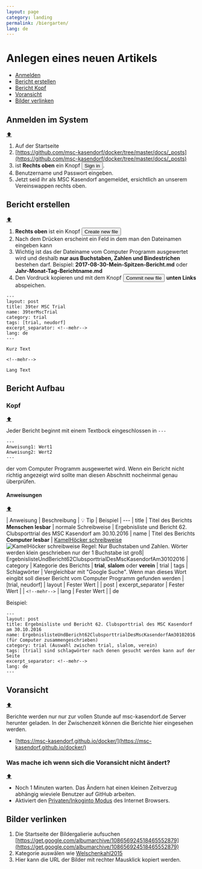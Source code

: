 ```yaml
---
layout: page
category: landing
permalink: /biergarten/
lang: de
---
```


# Anlegen eines neuen Artikels

* [Anmelden](#anlegen-eines-neuen-artikels)
* [Bericht erstellen](#bericht-erstellen)
* [Bericht Kopf](#anweisungen)
* [Voransicht](#voransicht)
* [Bilder verlinken](#bilder-verlinken)

## Anmelden im System

[⬆](#)

1. Auf der Startseite
1. [https://github.com/msc-kasendorf/docker/tree/master/docs/_posts](https://github.com/msc-kasendorf/docker/tree/master/docs/_posts)
1. ist **Rechts oben** ein Knopf <button>Sign in</button>.
1. Benutzername und Passwort eingeben.
1. Jetzt seid ihr als MSC Kasendorf angemeldet, ersichtlich an unserem Vereinswappen rechts oben.

## Bericht erstellen

[⬆](#)

1. **Rechts oben** ist ein Knopf <button>Create new file</button>
1. Nach dem Drücken erscheint ein Feld in dem man den Dateinamen eingeben kann
1. Wichtig ist das der Dateiname vom Computer Programm ausgewertet wird und deshalb **nur aus Buchstaben, Zahlen und Bindestrichen** bestehen darf. Beispiel: **2017-08-30-Mein-Spitzen-Bericht.md**
oder **Jahr-Monat-Tag-Berichtname.md**
1. Den Vordruck kopieren und mit dem Knopf <button>Commit new file</button> **unten Links** abspeichen.

```
---
layout: post
title: 39ter MSC Trial
name: 39terMscTrial
category: trial
tags: [trial, neudorf]
excerpt_separator: <!--mehr-->
lang: de
---

Kurz Text

<!--mehr-->

Lang Text
```

## Bericht Aufbau

### Kopf

[⬆](#)

Jeder Bericht beginnt mit einem Textbock eingeschlossen in `---`

```
---
Anweisung1: Wert1
Anweisung2: Wert2
---
```

der vom Computer Programm ausgewertet wird. Wenn ein Bericht nicht richtig angezeigt wird sollte man diesen Abschnitt nocheinmal genau überprüfen.

#### Anweisungen

[⬆](#)

| Anweisung  | Beschreibung | 💡 Tip | Beispiel
| ---
| title | Titel des Berichts **Menschen lesbar** | normale Schreibweise | Ergebnisliste und Bericht 62. Clubsporttrial des MSC Kasendorf am 30.10.2016
| name  | Titel des Berichts **Computer lesbar** |   [KamelHöcker schreibweise](https://de.wikipedia.org/wiki/Binnenmajuskel) ![KamelHöcker schreibweise](https://upload.wikimedia.org/wikipedia/commons/thumb/e/ef/CamelCase.svg/291px-CamelCase.svg.png) Regel: Nur Buchstaben und Zahlen. Wörter werden klein geschrieben nur der 1 Buchstabe ist groß| ErgebnislisteUndBericht62ClubsporttrialDesMscKasendorfAm30102016
| category | Kategorie des Berichts | **trial**, **slalom** oder **verein** | trial
| tags | Schlagwörter | Vergleichbar mit "Google Suche". Wenn man dieses Wort eingibt soll dieser Bericht vom Computer Programm gefunden werden | [trial, neudorf]
| layout | Fester Wert | | post
| excerpt_separator | Fester Wert | | `<!--mehr-->`
| lang | Fester Wert | | de

Beispiel:

```
---
layout: post
title: Ergebnisliste und Bericht 62. Clubsporttrial des MSC Kasendorf am 30.10.2016
name: ErgebnislisteUndBericht62ClubsporttrialDesMscKasendorfAm30102016 (für Computer zusammengeschrieben)
category: trial (Auswahl zwischen trial, slalom, verein)
tags: [trial] sind schlagwörter nach denen gesucht werden kann auf der Seite
excerpt_separator: <!--mehr-->
lang: de
---
```

## Voransicht

[⬆](#)

Berichte werden nur nur zur vollen Stunde auf msc-kasendorf.de Server herunter geladen. In der Zwischenzeit können die Berichte hier eingesehen werden.

* [https://msc-kasendorf.github.io/docker/](https://msc-kasendorf.github.io/docker/)

### Was mache ich wenn sich die Voransicht nicht ändert?

[⬆](#)

* Noch 1 Minuten warten. Das Ändern hat einen kleinen Zeitverzug abhängig wieviele Benutzer auf GitHub arbeiten.
* Aktiviert den [Privaten/Inkoginto Modus](https://www.youtube.com/watch?v=MrsdU0hw8S8) des Internet Browsers.

## Bilder verlinken

1. Die Startseite der Bildergalierie aufsuchen [https://get.google.com/albumarchive/108656924518465552879](https://get.google.com/albumarchive/108656924518465552879)
1. Kategorie auswälen wie [Welschenkahl2015](https://get.google.com/albumarchive/108656924518465552879/album/AF1QipM0ZgPFEtrgD8LmfD6FE2B5Tmbw-ez8JwqHS4DG)
1. Hier kann die URL der Bilder mit rechter Mausklick kopiert werden.
